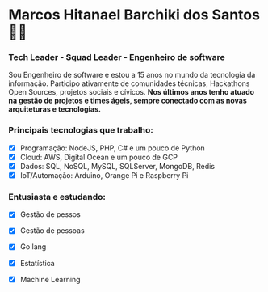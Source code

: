 # Marcos Hitanael Barchiki dos Santos :man_technologist:
### Tech Leader - Squad Leader - Engenheiro de software

Sou Engenheiro de software e estou a 15 anos no mundo da tecnologia da informação. Participo ativamente de comunidades técnicas, Hackathons Open Sources, projetos sociais e cívicos. **Nos últimos anos tenho atuado na gestão de projetos e times ágeis, sempre conectado com as novas arquiteturas e tecnologias.**

### Principais tecnologias que trabalho:

- [x] Programação: NodeJS, PHP, C# e um pouco de Python
- [x] Cloud: AWS, Digital Ocean e um pouco de GCP
- [x] Dados: SQL, NoSQL, MySQL, SQLServer, MongoDB, Redis
- [x] IoT/Automação: Arduino, Orange Pi e Raspberry Pi

### Entusiasta e estudando:

- [x] Gestão de pessos
- [x] Gestão de pessoas
- [x] Go lang
- [x] Estatística
- [x] Machine Learning


